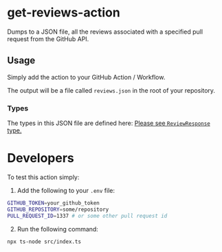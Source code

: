 # get-reviews-action

Dumps to a JSON file, all the reviews associated with a specified pull request from the GitHub API.

## Usage

Simply add the action to your GitHub Action / Workflow.

The output will be a file called `reviews.json` in the root of your repository.

### Types

The types in this JSON file are defined here: [Please see `ReviewResponse` type.](./src/types.ts)

# Developers

To test this action simply:

1. Add the following to your `.env` file:

```sh
GITHUB_TOKEN=your_github_token
GITHUB_REPOSITORY=some/repository
PULL_REQUEST_ID=1337 # or some other pull request id
```

2. Run the following command:

```bash
npx ts-node src/index.ts
```
